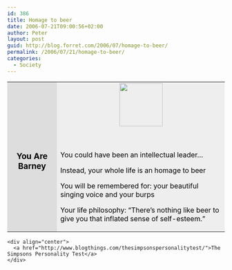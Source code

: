 ```yaml
---
id: 386
title: Homage to beer
date: 2006-07-21T09:00:56+02:00
author: Peter
layout: post
guid: http://blog.forret.com/2006/07/homage-to-beer/
permalink: /2006/07/21/homage-to-beer/
categories:
  - Society
---
```

<table width=350 align=center border=0 cellspacing=0 cellpadding=2> 

<td bgcolor="#DDDDDD" align=center> <font style='color:black; font-size: 14pt;'><br /> <strong>You Are Barney</strong><br /> </font></td> 
<td bgcolor="#EEEEEE">
  <center>
    <img  src="http://images.blogthings.com/thesimpsonspersonalitytest/barney.jpg" height="100" width="100" />
  </center>
  
  <br /> <font color="#000000"><br /> You could have been an intellectual leader&#8230;</p> 
  
  <p>
    Instead, your whole life is an homage to beer
  </p>
  
  <p>
    You will be remembered for: your beautiful singing voice and your burps
  </p>
  
  <p>
    Your life philosophy: &#8220;There&#8217;s nothing like beer to give you that inflated sense of self-esteem.&#8221;<br /> </font></td> </tr> </table> 
    
    <div align="center">
      <a href="http://www.blogthings.com/thesimpsonspersonalitytest/">The Simpsons Personality Test</a>
    </div>